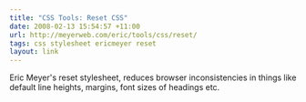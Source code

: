 ```yaml
---
title: "CSS Tools: Reset CSS"
date: 2008-02-13 15:54:57 +11:00
url: http://meyerweb.com/eric/tools/css/reset/
tags: css stylesheet ericmeyer reset
layout: link
---
```

Eric Meyer's reset stylesheet, reduces browser inconsistencies in things like default line heights, margins, font sizes of headings etc.
